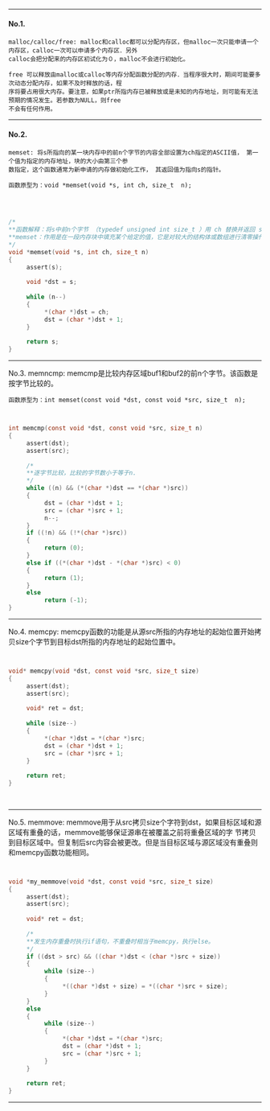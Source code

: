 -----------------------------------------------------------------------------------------------------------------------------------
    
#### No.1.
	malloc/calloc/free: malloc和calloc都可以分配内存区，但malloc一次只能申请一个内存区，calloc一次可以申请多个内存区．另外
    calloc会把分配来的内存区初试化为０，malloc不会进行初始化。
           
    free 可以释放由malloc或calloc等内存分配函数分配的内存．当程序很大时，期间可能要多次动态分配内存，如果不及时释放的话，程
    序将要占用很大内存。要注意，如果ptr所指内存已被释放或是未知的内存地址，则可能有无法预期的情况发生。若参数为NULL，则free
    不会有任何作用。

-----------------------------------------------------------------------------------------------------------------------------------

#### No.2.
    memset: 将s所指向的某一块内存中的前n个字节的内容全部设置为ch指定的ASCII值， 第一个值为指定的内存地址，块的大小由第三个参
    数指定，这个函数通常为新申请的内存做初始化工作， 其返回值为指向s的指针。
    
    函数原型为：void *memset(void *s, int ch, size_t  n);

<br>

```c

/*
**函数解释：将s中前n个字节 （typedef unsigned int size_t ）用 ch 替换并返回 s 。
**memset：作用是在一段内存块中填充某个给定的值，它是对较大的结构体或数组进行清零操作的**一种最快方法。
*/
void *memset(void *s, int ch, size_t n)
{
     assert(s);
      
     void *dst = s;
      
     while (n--)
     {
          *(char *)dst = ch;
          dst = (char *)dst + 1;
     }
      
     return s;
}


```

-----------------------------------------------------------------------------------------------------------------------------------

No.3.
    memncmp: memcmp是比较内存区域buf1和buf2的前n个字节。该函数是按字节比较的。
    
    函数原型为：int memset(const void *dst, const void *src, size_t  n);


```c


int memcmp(const void *dst, const void *src, size_t n)
{
     assert(dst);
     assert(src);
      
     /*
     **逐字节比较，比较的字节数小于等于n.
     */
     while ((n) && (*(char *)dst == *(char *)src))
     {
          dst = (char *)dst + 1;
          src = (char *)src + 1;
          n--;
     }
     if ((!n) && (!*(char *)src))
     {
          return (0);
     }
     else if ((*(char *)dst - *(char *)src) < 0)
     {
          return (1);
     }
     else
          return (-1);
}


```

-----------------------------------------------------------------------------------------------------------------------------------

No.4.
    memcpy: memcpy函数的功能是从源src所指的内存地址的起始位置开始拷贝size个字节到目标dst所指的内存地址的起始位置中。
        
  
```c


void* memcpy(void *dst, const void *src, size_t size)
{
     assert(dst);
     assert(src);
      
     void* ret = dst;
      
     while (size--)
     {
          *(char *)dst = *(char *)src;
          dst = (char *)dst + 1;
          src = (char *)src + 1;
     }
      
     return ret;
}     
   
        
```
-----------------------------------------------------------------------------------------------------------------------------------

No.5.
    memmove: memmove用于从src拷贝size个字符到dst，如果目标区域和源区域有重叠的话，memmove能够保证源串在被覆盖之前将重叠区域的字
    节拷贝到目标区域中。但复制后src内容会被更改。但是当目标区域与源区域没有重叠则和memcpy函数功能相同。


```c


void *my_memmove(void *dst, const void *src, size_t size)
{
     assert(dst);
     assert(src);
      
     void* ret = dst;
      
     /*
     **发生内存重叠时执行if语句，不重叠时相当于memcpy，执行else。
     */
     if ((dst > src) && ((char *)dst < (char *)src + size))
     {
          while (size--)
          {
               *((char *)dst + size) = *((char *)src + size);
          }
     }
     else
     {
          while (size--)
          {
               *(char *)dst = *(char *)src;
               dst = (char *)dst + 1;
               src = (char *)src + 1;
          }
     }
      
     return ret;
}


```

-----------------------------------------------------------------------------------------------------------------------------------


